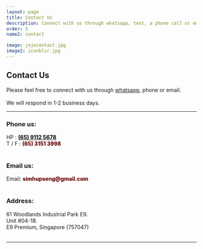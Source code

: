 ```yaml
---
layout: page
title: Contact Us 
description: Connect with us through whatsapp, text, a phone call or email.
order: 5
name2: contact

image: jojocontact.jpg
image2: iconblur.jpg
---
```

<section>
<h2>Contact Us</h2>

Please feel free to connect with us through <a href="https://api.whatsapp.com/send/?phone=6591125678">whatsapp</a>, phone or email. <br /><br/>
We will respond in 1-2 business days.

<hr/>
<div class="box alt">
	<div class="row uniform 50%">
		<div class="6u 12u(small)">
			<h3> Phone us: </h3>
			HP    : <b style="font-weight: 800; font-size: 1em; color: #660000"><a href="https://api.whatsapp.com/send/?phone=6591125678"> (65) 9112 5678 </a></b> <br />
			T / F : <b style="font-weight: 800; font-size: 1em; color: #660000"> (65) 3151 3998 </b> <br />
			<br/>
			<h3> Email us: </h3>
			Email: <b style="font-weight: 800; font-size: 1em; color: #660000">simhupseng@gmail.com </b> <br /> <br/>
			<h3> Address:</h3>
			61 Woodlands Industrial Park E9. <br />
			Unit #04-18. <br />
			E9 Premium, Singapore (757047)  <br />
		</div>
		<div class="6u 12u(small)">
			<br />
			<gmp-map center="1.449490, 103.798968" zoom="14" map-id="DEMO_MAP_ID" style="height: 400px">
      			<gmp-advanced-marker
      			  position="1.449490, 103.798968" 
      			  title="Sim Hup Seng Services"
      			></gmp-advanced-marker>
			</gmp-map>
			</div>
		</div>
</div>
<hr />
</section>
